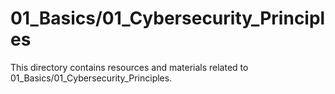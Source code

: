 # 01_Basics/01_Cybersecurity_Principles
This directory contains resources and materials related to 01_Basics/01_Cybersecurity_Principles.
